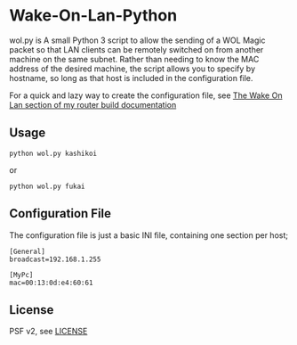 Wake-On-Lan-Python
==================

wol.py is A small Python 3 script to allow the sending of a WOL Magic packet so that LAN clients can be remotely switched on from another machine on the same subnet. Rather than needing to know the MAC address of the desired machine, the script allows you to specify by hostname, so long as that host is included in the configuration file.

For a quick and lazy way to create the configuration file, see [The Wake On Lan section of my router build documentation](https://www.bentasker.co.uk/documentation/linux/258-usurping-the-bthomehub-with-a-raspberry-pi-part-three-routing-remote-administration-and-utilities#WakeOnLan)



Usage
-------

    python wol.py kashikoi

or

    python wol.py fukai



Configuration File
--------------------

The configuration file is just a basic INI file, containing one section per host;

    [General]
    broadcast=192.168.1.255
    
    [MyPc]
    mac=00:13:0d:e4:60:61

    
    
License
--------

PSF v2, see [LICENSE](LICENSE)
